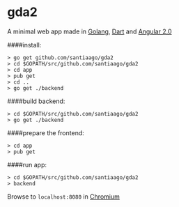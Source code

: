 # gda2

A minimal web app made in [Golang](http://golang.org), [Dart](https://dartlang.org) and [Angular 2.0](https://angular.io/)

####install:

    > go get github.com/santiaago/gda2
    > cd $GOPATH/src/github.com/santiaago/gda2	
    > cd app
    > pub get
    > cd ..
    > go get ./backend

####build backend:


    > cd $GOPATH/src/github.com/santiaago/gda2
    > go get ./backend

####prepare the frontend:

    > cd app
    > pub get

####run app:

    > cd $GOPATH/src/github.com/santiaago/gda2
    > backend

Browse to `localhost:8080` in [Chromium](https://www.chromium.org/Home)
